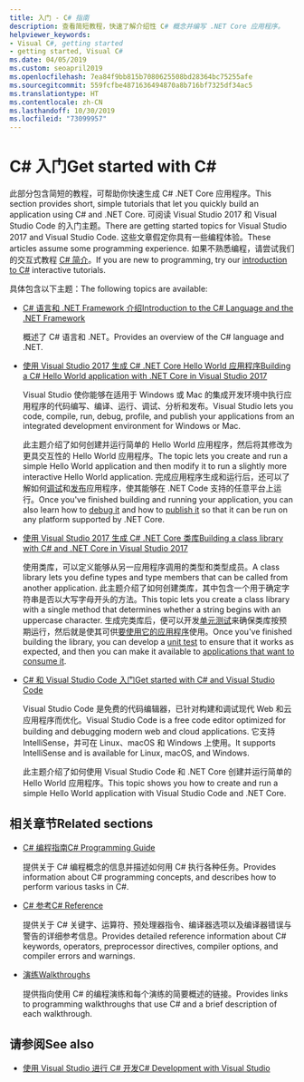 ```yaml
---
title: 入门 - C# 指南
description: 查看简短教程，快速了解介绍性 C# 概念并编写 .NET Core 应用程序。
helpviewer_keywords:
- Visual C#, getting started
- getting started, Visual C#
ms.date: 04/05/2019
ms.custom: seoapril2019
ms.openlocfilehash: 7ea84f9bb815b7080625508bd28364bc75255afe
ms.sourcegitcommit: 559fcfbe4871636494870a8b716bf7325df34ac5
ms.translationtype: HT
ms.contentlocale: zh-CN
ms.lasthandoff: 10/30/2019
ms.locfileid: "73099957"
---
```

# <a name="get-started-with-c"></a><span data-ttu-id="89718-103">C\# 入门</span><span class="sxs-lookup"><span data-stu-id="89718-103">Get started with C\#</span></span>

<span data-ttu-id="89718-104">此部分包含简短的教程，可帮助你快速生成 C# .NET Core 应用程序。</span><span class="sxs-lookup"><span data-stu-id="89718-104">This section provides short, simple tutorials that let you quickly build an application using C# and .NET Core.</span></span> <span data-ttu-id="89718-105">可阅读 Visual Studio 2017 和 Visual Studio Code 的入门主题。</span><span class="sxs-lookup"><span data-stu-id="89718-105">There are getting started topics for Visual Studio 2017 and Visual Studio Code.</span></span> <span data-ttu-id="89718-106">这些文章假定你具有一些编程体验。</span><span class="sxs-lookup"><span data-stu-id="89718-106">These articles assume some programming experience.</span></span> <span data-ttu-id="89718-107">如果不熟悉编程，请尝试我们的交互式教程 [C# 简介](../tutorials/intro-to-csharp/index.md)。</span><span class="sxs-lookup"><span data-stu-id="89718-107">If you are new to programming, try our [introduction to C#](../tutorials/intro-to-csharp/index.md) interactive tutorials.</span></span>

<span data-ttu-id="89718-108">具体包含以下主题：</span><span class="sxs-lookup"><span data-stu-id="89718-108">The following topics are available:</span></span>

- [<span data-ttu-id="89718-109">C# 语言和 .NET Framework 介绍</span><span class="sxs-lookup"><span data-stu-id="89718-109">Introduction to the C# Language and the .NET Framework</span></span>](introduction-to-the-csharp-language-and-the-net-framework.md)

     <span data-ttu-id="89718-110">概述了 C# 语言和 .NET。</span><span class="sxs-lookup"><span data-stu-id="89718-110">Provides an overview of the C# language and .NET.</span></span>

- [<span data-ttu-id="89718-111">使用 Visual Studio 2017 生成 C# .NET Core Hello World 应用程序</span><span class="sxs-lookup"><span data-stu-id="89718-111">Building a C# Hello World application with .NET Core in Visual Studio 2017</span></span>](../../core/tutorials/with-visual-studio.md)

   <span data-ttu-id="89718-112">Visual Studio 使你能够在适用于 Windows 或 Mac 的集成开发环境中执行应用程序的代码编写、编译、运行、调试、分析和发布。</span><span class="sxs-lookup"><span data-stu-id="89718-112">Visual Studio lets you code, compile, run, debug, profile, and publish your applications from an integrated development environment for Windows or Mac.</span></span>

   <span data-ttu-id="89718-113">此主题介绍了如何创建并运行简单的 Hello World 应用程序，然后将其修改为更具交互性的 Hello World 应用程序。</span><span class="sxs-lookup"><span data-stu-id="89718-113">The topic lets you create and run a simple Hello World application and then modify it to run a slightly more interactive Hello World application.</span></span> <span data-ttu-id="89718-114">完成应用程序生成和运行后，还可以了解如何[调试](../../core/tutorials/debugging-with-visual-studio.md)和[发布](../../core/tutorials/publishing-with-visual-studio.md)应用程序，使其能够在 .NET Code 支持的任意平台上运行。</span><span class="sxs-lookup"><span data-stu-id="89718-114">Once you've finished building and running your application, you can also learn how to [debug it](../../core/tutorials/debugging-with-visual-studio.md) and how to [publish it](../../core/tutorials/publishing-with-visual-studio.md) so that it can be run on any platform supported by .NET Core.</span></span>

- [<span data-ttu-id="89718-115">使用 Visual Studio 2017 生成 C# .NET Core 类库</span><span class="sxs-lookup"><span data-stu-id="89718-115">Building a class library with C# and .NET Core in Visual Studio 2017</span></span>](../../core/tutorials/library-with-visual-studio.md)

   <span data-ttu-id="89718-116">使用类库，可以定义能够从另一应用程序调用的类型和类型成员。</span><span class="sxs-lookup"><span data-stu-id="89718-116">A class library lets you define types and type members that can be called from another application.</span></span> <span data-ttu-id="89718-117">此主题介绍了如何创建类库，其中包含一个用于确定字符串是否以大写字母开头的方法。</span><span class="sxs-lookup"><span data-stu-id="89718-117">This topic lets you create a class library with a single method that determines whether a string begins with an uppercase character.</span></span> <span data-ttu-id="89718-118">生成完类库后，便可以开发[单元测试](../../core/tutorials/testing-library-with-visual-studio.md)来确保类库按预期运行，然后就是使其可供[要使用它的应用程序](../../core/tutorials/consuming-library-with-visual-studio.md)使用。</span><span class="sxs-lookup"><span data-stu-id="89718-118">Once you've finished building the library, you can develop a [unit test](../../core/tutorials/testing-library-with-visual-studio.md) to ensure that it works as expected, and then you can make it available to [applications that want to consume it](../../core/tutorials/consuming-library-with-visual-studio.md).</span></span>

- [<span data-ttu-id="89718-119">C# 和 Visual Studio Code 入门</span><span class="sxs-lookup"><span data-stu-id="89718-119">Get started with C# and Visual Studio Code</span></span>](../../core/tutorials/with-visual-studio-code.md)

   <span data-ttu-id="89718-120">Visual Studio Code 是免费的代码编辑器，已针对构建和调试现代 Web 和云应用程序而优化。</span><span class="sxs-lookup"><span data-stu-id="89718-120">Visual Studio Code is a free code editor optimized for building and debugging modern web and cloud applications.</span></span> <span data-ttu-id="89718-121">它支持 IntelliSense，并可在 Linux、macOS 和 Windows 上使用。</span><span class="sxs-lookup"><span data-stu-id="89718-121">It supports IntelliSense and is available for Linux, macOS, and Windows.</span></span>

   <span data-ttu-id="89718-122">此主题介绍了如何使用 Visual Studio Code 和 .NET Core 创建并运行简单的 Hello World 应用程序。</span><span class="sxs-lookup"><span data-stu-id="89718-122">This topic shows you how to create and run a simple Hello World application with Visual Studio Code and .NET Core.</span></span>

## <a name="related-sections"></a><span data-ttu-id="89718-123">相关章节</span><span class="sxs-lookup"><span data-stu-id="89718-123">Related sections</span></span>

- [<span data-ttu-id="89718-124">C# 编程指南</span><span class="sxs-lookup"><span data-stu-id="89718-124">C# Programming Guide</span></span>](../programming-guide/index.md)

    <span data-ttu-id="89718-125">提供关于 C# 编程概念的信息并描述如何用 C# 执行各种任务。</span><span class="sxs-lookup"><span data-stu-id="89718-125">Provides information about C# programming concepts, and describes how to perform various tasks in C#.</span></span>

- [<span data-ttu-id="89718-126">C# 参考</span><span class="sxs-lookup"><span data-stu-id="89718-126">C# Reference</span></span>](../language-reference/index.md)

    <span data-ttu-id="89718-127">提供关于 C# 关键字、运算符、预处理器指令、编译器选项以及编译器错误与警告的详细参考信息。</span><span class="sxs-lookup"><span data-stu-id="89718-127">Provides detailed reference information about C# keywords, operators, preprocessor directives, compiler options, and compiler errors and warnings.</span></span>

- [<span data-ttu-id="89718-128">演练</span><span class="sxs-lookup"><span data-stu-id="89718-128">Walkthroughs</span></span>](../walkthroughs.md)

    <span data-ttu-id="89718-129">提供指向使用 C# 的编程演练和每个演练的简要概述的链接。</span><span class="sxs-lookup"><span data-stu-id="89718-129">Provides links to programming walkthroughs that use C# and a brief description of each walkthrough.</span></span>

## <a name="see-also"></a><span data-ttu-id="89718-130">请参阅</span><span class="sxs-lookup"><span data-stu-id="89718-130">See also</span></span>

- [<span data-ttu-id="89718-131">使用 Visual Studio 进行 C# 开发</span><span class="sxs-lookup"><span data-stu-id="89718-131">C# Development with Visual Studio</span></span>](/visualstudio/get-started/csharp/)
